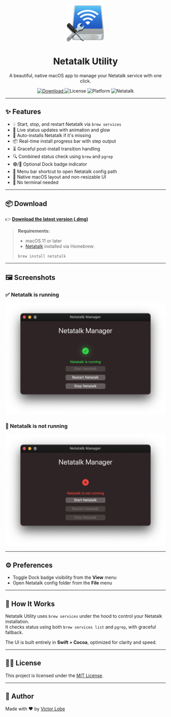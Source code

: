 <p align="center">
  <img src="NetatalkUtilityIcon.png" alt="Netatalk Utility Icon" width="120" />
</p>

<h1 align="center">Netatalk Utility</h1>

<p align="center">
  A beautiful, native macOS app to manage your Netatalk service with one click.
</p>

<p align="center">
  <a href="https://github.com/victorlobe/Netatalk-Utility/releases/latest">
    <img alt="Download" src="https://img.shields.io/badge/download-latest-blue?logo=apple" />
  </a>
  <img alt="License" src="https://img.shields.io/badge/license-MIT-green">
  <img alt="Platform" src="https://img.shields.io/badge/platform-macOS-007AFF">
  <img alt="Netatalk" src="https://img.shields.io/badge/netatalk-homebrew-blue">
</p>

---

## ✨ Features

- 💡 Start, stop, and restart Netatalk via `brew services`
- 🔄 Live status updates with animation and glow
- 🔧 Auto-installs Netatalk if it's missing
- 📦 Real-time install progress bar with step output
- ⏳ Graceful post-install transition handling
- 🔍 Combined status check using `brew` and `pgrep`
- 🟢/🔴 Optional Dock badge indicator
- 🧭 Menu bar shortcut to open Netatalk config path
- 🧊 Native macOS layout and non-resizable UI
- 🧃 No terminal needed

---

## 📦 Download

👉 [**Download the latest version (.dmg)**](https://github.com/yourusername/netatalk-Utility/releases/latest)

> **Requirements:**
> - macOS 11 or later
> - [Netatalk](https://netatalk.sourceforge.io/) installed via Homebrew:
>
> ```bash
> brew install netatalk
> ```

---

## 🖼️ Screenshots

### ✅ Netatalk is running
<img src="screenshot-running.png" width="700"/>

### 🔴 Netatalk is not running
<img src="screenshot-stopped.png" width="700"/>

---

## ⚙️ Preferences

- Toggle Dock badge visibility from the **View** menu
- Open Netatalk config folder from the **File** menu

---

## 🔧 How It Works

Netatalk Utility uses `brew services` under the hood to control your Netatalk installation.  
It checks status using both `brew services list` and `pgrep`, with graceful fallback.

The UI is built entirely in **Swift + Cocoa**, optimized for clarity and speed.

---

## 🧑‍💻 License

This project is licensed under the [MIT License](LICENSE).

---

## 🧠 Author

Made with ❤️ by [Victor Lobe](https://github.com/victorlobe)
